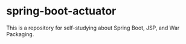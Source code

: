 # spring-boot-actuator
This is a repository for self-studying about Spring Boot, JSP, and War Packaging.

